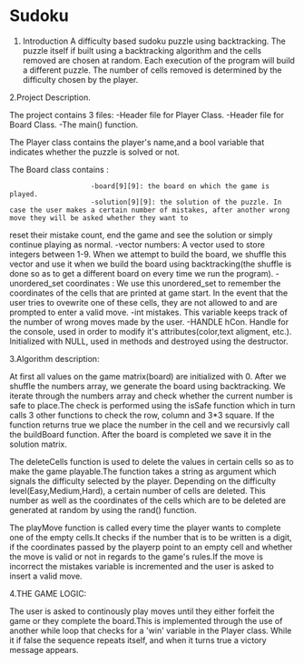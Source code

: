 # Sudoku
1. Introduction
A difficulty based sudoku puzzle using backtracking. The puzzle itself if built using a backtracking algorithm and the cells removed are chosen at random.
Each execution of the program will build a different puzzle.
The number of cells removed is determined by the difficulty chosen by the player. 
                                                                



2.Project Description.

The project contains 3 files:
-Header file for Player Class.
-Header file for Board Class.
-The main() function.

The Player class contains the player's name,and a bool variable that indicates whether the puzzle is solved or not.

The Board class contains : 
  
                        -board[9][9]: the board on which the game is played.
                        -solution[9][9]: the solution of the puzzle. In case the user makes a certain number of mistakes, after another wrong move they will be asked whether they want to 
reset their mistake count, end the game and see the solution or simply continue playing as normal.
                        -vector<int> numbers: A vector used to store integers between 1-9. When we attempt to build the board, we shuffle this vector and use it when we build the board using
backtracking(the shuffle is done so as to get a different board on every time we run the program).
                        -unordered_set<string> coordinates : We use this unordered_set to remember the coordinates of the cells that are printed at game start. In the event that the user 
tries to ovewrite one of these cells, they are not allowed to and are prompted to enter a valid move.
                        -int mistakes. This variable keeps track of the number of wrong moves made by the user.
                         -HANDLE hCon. Handle for the console, used in order to modify it's attributes(color,text aligment, etc.). Initialized with NULL, used in methods and destroyed using
the destructor.

3.Algorithm description:


At first all values on the game matrix(board) are initialized with 0. After we shuffle the numbers array, we generate the board using backtracking.
We iterate through the numbers array and check whether the current number is safe to place.The check is performed using the isSafe function which in turn calls 3 other functions to check
the row, column and 3*3 square.
If the function returns true we place the number in the cell and we recursivly call the buildBoard function.
After the board is completed we save it in the solution matrix.

The deleteCells function is used to delete the values in certain cells so as to make the game playable.The function takes a string as argument which signals the difficulty selected
by the player.
Depending on the difficulty level(Easy,Medium,Hard), a certain number of cells are deleted. This number as well as the coordinates of the cells which are to be deleted are generated
at random by using the rand() function.

The playMove function is called every time the player wants to complete one of the empty cells.It checks if the number that is to be written is a digit, if the coordinates passed
by the playerp point to an empty cell and whether the move is valid or not in regards to the game's rules.If the move is incorrect the mistakes variable is incremented and the user is
asked to insert a valid move.

4.THE GAME LOGIC:

The user is asked to continously play moves until they either forfeit the game or they complete the board.This is implemented through the use of another while loop that checks for a 'win'
variable in the Player class. While it if false the sequence repeats itself, and when it turns true a victory message appears. 

  

